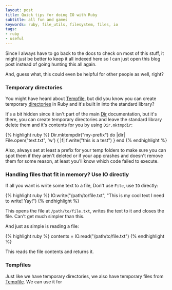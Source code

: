 ```yaml
---
layout: post
title: Quick tips for doing IO with Ruby
subtitle: all fun and games
keywords: ruby, file_utils, filesystem, files, io
tags:
- ruby
- useful
---
```


Since I always have to go back to the docs to check on most of this stuff, it might just be better to keep it all indexed here so I can just open this blog post instead of going hunting this all again.

And, guess what, this could even be helpful for other people as well, right?

### Temporary directories

You might have heard about [Tempfile](http://www.ruby-doc.org/stdlib-2.1.2/libdoc/tempfile/rdoc/Tempfile.html), but did you know you can create temporary [directories](http://ruby-doc.org/stdlib-2.1.2/libdoc/tmpdir/rdoc/Dir.html) in Ruby and it's built in into the standard library?

It's a bit hidden since it isn't part of the main [Dir](http://www.ruby-doc.org/core-2.1.2/Dir.html) documentation, but it's there, you can create temporary directories and leave the standard library delete them and it's contents for you by using `Dir.mktmpdir`:

{% highlight ruby %}
Dir.mktempdir("my-prefix") do |dir|
  File.open("text.txt", 'w') { |f| f.write("this is a test") }
end
{% endhighlight %}

Also, always set at least a prefix for your temp folders to make sure you can spot them if they aren't deleted or if your app crashes and doesn't remove them for some reason, at least you'll know which code failed to execute.

### Handling files that fit in memory? Use IO directly

If all you want is write some text to a file, Don't use `File`, use `IO` directly:

{% highlight ruby %}
IO.write("/path/to/file.txt", "This is my cool text I need to write! Yay!")
{% endhighlight %}

This opens the file at `/path/to/file.txt`, writes the text to it and closes the file. Can't get much simpler than this.

And just as simple is reading a file:

{% highlight ruby %}
contents = IO.read("/path/to/file.txt")
{% endhighlight %}

This reads the file contents and returns it.

### Tempfiles

Just like we have temporary directories, we also have temporary files from [Tempfile](http://www.ruby-doc.org/stdlib-2.1.2/libdoc/tempfile/rdoc/Tempfile.html). We can use it for
